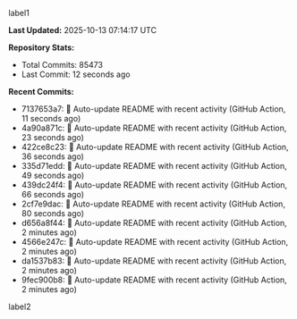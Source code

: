 
label1 
<!-- ACTIVITY_START -->
**Last Updated:** 2025-10-13 07:14:17 UTC

**Repository Stats:**
- Total Commits: 85473
- Last Commit: 12 seconds ago

**Recent Commits:**
- 7137653a7: 🤖 Auto-update README with recent activity (GitHub Action, 11 seconds ago)
- 4a90a871c: 🤖 Auto-update README with recent activity (GitHub Action, 23 seconds ago)
- 422ce8c23: 🤖 Auto-update README with recent activity (GitHub Action, 36 seconds ago)
- 335d71edd: 🤖 Auto-update README with recent activity (GitHub Action, 49 seconds ago)
- 439dc24f4: 🤖 Auto-update README with recent activity (GitHub Action, 66 seconds ago)
- 2cf7e9dac: 🤖 Auto-update README with recent activity (GitHub Action, 80 seconds ago)
- d656a8f44: 🤖 Auto-update README with recent activity (GitHub Action, 2 minutes ago)
- 4566e247c: 🤖 Auto-update README with recent activity (GitHub Action, 2 minutes ago)
- da1537b83: 🤖 Auto-update README with recent activity (GitHub Action, 2 minutes ago)
- 9fec900b8: 🤖 Auto-update README with recent activity (GitHub Action, 2 minutes ago)
<!-- ACTIVITY_END -->

label2
